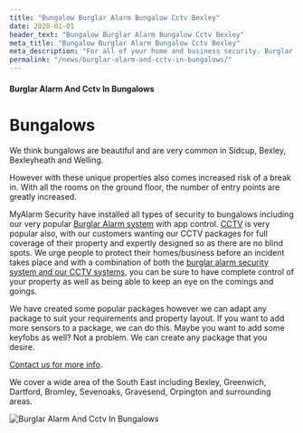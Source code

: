 ```yaml
---
title: "Bungalow Burglar Alarm Bungalow Cctv Bexley"
date: 2020-01-01
header_text: "Bungalow Burglar Alarm Bungalow Cctv Bexley"
meta_title: "Bungalow Burglar Alarm Bungalow Cctv Bexley"
meta_description: "For all of your home and business security. Burglar Alarm Servicing, Burglar Alarm Installation, Alarm Battery and CCTV. Call 020 8302 4065 or email us."
permalink: "/news/burglar-alarm-and-cctv-in-bungalows/"
---
```


#### Burglar Alarm And Cctv In Bungalows

# Bungalows

We think bungalows are beautiful and are very common in Sidcup, Bexley, Bexleyheath and Welling.

However with these unique properties also comes increased risk of a break in. With all the rooms on the ground floor, the number of entry points are greatly increased.

MyAlarm Security have installed all types of security to bungalows including our very popular [Burglar Alarm system](/categories/burglar-alarms/) with app control. [CCTV](/categories/cctv/) is very popular also, with our customers wanting our CCTV packages for full coverage of their property and expertly designed so as there are no blind spots. We urge people to protect their homes/business before an incident takes place and with a combination of both the [burglar alarm security system and our CCTV systems](/categories/special-offers/), you can be sure to have complete control of your property as well as being able to keep an eye on the comings and goings.

We have created some popular packages however we can adapt any package to suit your requirements and property layout. If you want to add more sensors to a package, we can do this. Maybe you want to add some keyfobs as well? Not a problem. We can create any package that you desire.

[Contact us for more info](/contact/).

We cover a wide area of the South East including Bexley, Greenwich, Dartford, Bromley, Sevenoaks, Gravesend, Orpington and surrounding areas.

![Burglar Alarm And Cctv In Bungalows](https://res.cloudinary.com/kbs/image/upload/h4nc8dvbcompu7s3mgxq.jpg)